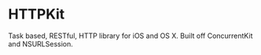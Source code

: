 HTTPKit
==========

Task based, RESTful, HTTP library for iOS and OS X. Built off ConcurrentKit and NSURLSession.
